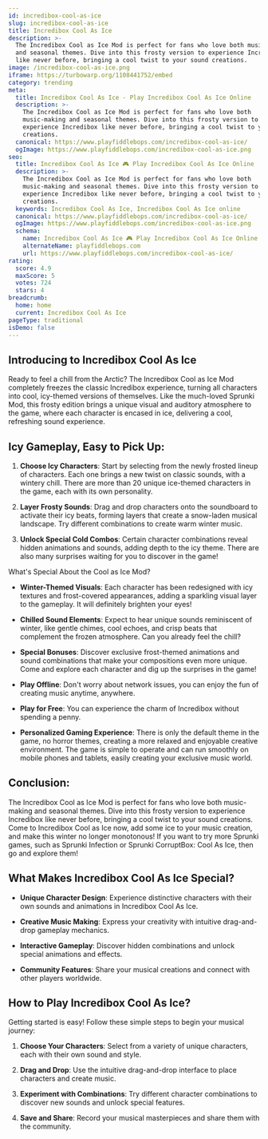 ```yaml
---
id: incredibox-cool-as-ice
slug: incredibox-cool-as-ice
title: Incredibox Cool As Ice
description: >-
  The Incredibox Cool as Ice Mod is perfect for fans who love both music-making
  and seasonal themes. Dive into this frosty version to experience Incredibox
  like never before, bringing a cool twist to your sound creations.
image: /incredibox-cool-as-ice.png
iframe: https://turbowarp.org/1108441752/embed
category: trending
meta:
  title: Incredibox Cool As Ice - Play Incredibox Cool As Ice Online
  description: >-
    The Incredibox Cool as Ice Mod is perfect for fans who love both
    music-making and seasonal themes. Dive into this frosty version to
    experience Incredibox like never before, bringing a cool twist to your sound
    creations.
  canonical: https://www.playfiddlebops.com/incredibox-cool-as-ice/
  ogImage: https://www.playfiddlebops.com/incredibox-cool-as-ice.png
seo:
  title: Incredibox Cool As Ice 🎮 Play Incredibox Cool As Ice Online
  description: >-
    The Incredibox Cool as Ice Mod is perfect for fans who love both
    music-making and seasonal themes. Dive into this frosty version to
    experience Incredibox like never before, bringing a cool twist to your sound
    creations.
  keywords: Incredibox Cool As Ice, Incredibox Cool As Ice online
  canonical: https://www.playfiddlebops.com/incredibox-cool-as-ice/
  ogImage: https://www.playfiddlebops.com/incredibox-cool-as-ice.png
  schema:
    name: Incredibox Cool As Ice 🎮 Play Incredibox Cool As Ice Online
    alternateName: playfiddlebops.com
    url: https://www.playfiddlebops.com/incredibox-cool-as-ice/
rating:
  score: 4.9
  maxScore: 5
  votes: 724
  stars: 4
breadcrumb:
  home: home
  current: Incredibox Cool As Ice
pageType: traditional
isDemo: false
---
```


## Introducing to Incredibox Cool As Ice

Ready to feel a chill from the Arctic? The Incredibox Cool as Ice Mod completely freezes the classic Incredibox experience, turning all characters into cool, icy-themed versions of themselves. Like the much-loved Sprunki Mod, this frosty edition brings a unique visual and auditory atmosphere to the game, where each character is encased in ice, delivering a cool, refreshing sound experience.

## Icy Gameplay, Easy to Pick Up:

1. **Choose Icy Characters**: Start by selecting from the newly frosted lineup of characters. Each one brings a new twist on classic sounds, with a wintery chill. There are more than 20 unique ice-themed characters in the game, each with its own personality.

1. **Layer Frosty Sounds**: Drag and drop characters onto the soundboard to activate their icy beats, forming layers that create a snow-laden musical landscape. Try different combinations to create warm winter music.

1. **Unlock Special Cold Combos**: Certain character combinations reveal hidden animations and sounds, adding depth to the icy theme. There are also many surprises waiting for you to discover in the game!

What's Special About the Cool as Ice Mod?

- **Winter-Themed Visuals**: Each character has been redesigned with icy textures and frost-covered appearances, adding a sparkling visual layer to the gameplay. It will definitely brighten your eyes!

- **Chilled Sound Elements**: Expect to hear unique sounds reminiscent of winter, like gentle chimes, cool echoes, and crisp beats that complement the frozen atmosphere. Can you already feel the chill?

- **Special Bonuses**: Discover exclusive frost-themed animations and sound combinations that make your compositions even more unique. Come and explore each character and dig up the surprises in the game!

- **Play Offline**: Don't worry about network issues, you can enjoy the fun of creating music anytime, anywhere.

- **Play for Free**: You can experience the charm of Incredibox without spending a penny.

- **Personalized Gaming Experience**: There is only the default theme in the game, no horror themes, creating a more relaxed and enjoyable creative environment. The game is simple to operate and can run smoothly on mobile phones and tablets, easily creating your exclusive music world.

## Conclusion:

The Incredibox Cool as Ice Mod is perfect for fans who love both music-making and seasonal themes. Dive into this frosty version to experience Incredibox like never before, bringing a cool twist to your sound creations. Come to Incredibox Cool as Ice now, add some ice to your music creation, and make this winter no longer monotonous! If you want to try more Sprunki games, such as Sprunki Infection or Sprunki CorruptBox: Cool As Ice, then go and explore them!

## What Makes Incredibox Cool As Ice Special?

- **Unique Character Design**: Experience distinctive characters with their own sounds and animations in Incredibox Cool As Ice.

- **Creative Music Making**: Express your creativity with intuitive drag-and-drop gameplay mechanics.

- **Interactive Gameplay**: Discover hidden combinations and unlock special animations and effects.

- **Community Features**: Share your musical creations and connect with other players worldwide.

## How to Play Incredibox Cool As Ice?

Getting started is easy! Follow these simple steps to begin your musical journey:

1. **Choose Your Characters**: Select from a variety of unique characters, each with their own sound and style.

1. **Drag and Drop**: Use the intuitive drag-and-drop interface to place characters and create music.

1. **Experiment with Combinations**: Try different character combinations to discover new sounds and unlock special features.

1. **Save and Share**: Record your musical masterpieces and share them with the community.
